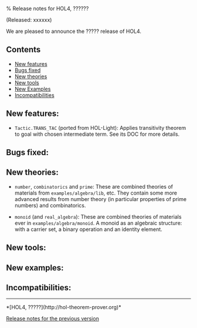 % Release notes for HOL4, ??????

<!-- search and replace ?????? strings corresponding to release name -->
<!-- indent code within bulleted lists to column 11 -->

(Released: xxxxxx)

We are pleased to announce the ????? release of HOL4.

Contents
--------

-   [New features](#new-features)
-   [Bugs fixed](#bugs-fixed)
-   [New theories](#new-theories)
-   [New tools](#new-tools)
-   [New Examples](#new-examples)
-   [Incompatibilities](#incompatibilities)

New features:
-------------

- `Tactic.TRANS_TAC` (ported from HOL-Light): Applies transitivity theorem to goal
  with chosen intermediate term. See its DOC for more details.

Bugs fixed:
-----------

New theories:
-------------

- `number`, `combinatorics` and `prime`: These are combined theories of materials
   from `examples/algebra/lib`, etc. They contain some more advanced results from
   number theory (in particular properties of prime numbers) and combinatorics.
 
- `monoid` (and `real_algebra`): These are combined theories of materials ever in
  `examples/algebra/monoid`. A monoid as an algebraic structure: with a carrier set,
   a binary operation and an identity element.

New tools:
----------

New examples:
-------------

Incompatibilities:
------------------

* * * * *

<div class="footer">
*[HOL4, ?????](http://hol-theorem-prover.org)*

[Release notes for the previous version](trindemossen-1.release.html)

</div>
